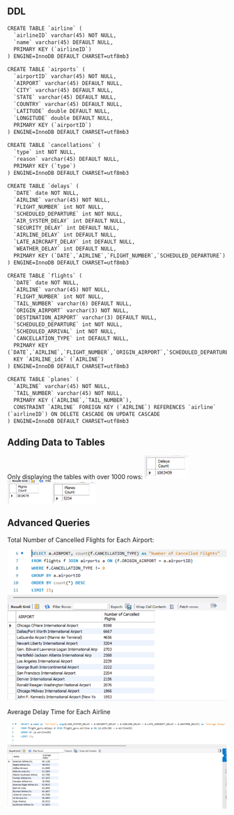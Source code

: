 ## DDL
```
CREATE TABLE `airline` (
  `airlineID` varchar(45) NOT NULL,
  `name` varchar(45) DEFAULT NULL,
  PRIMARY KEY (`airlineID`)
) ENGINE=InnoDB DEFAULT CHARSET=utf8mb3
```
```
CREATE TABLE `airports` (
  `airportID` varchar(45) NOT NULL,
  `AIRPORT` varchar(45) DEFAULT NULL,
  `CITY` varchar(45) DEFAULT NULL,
  `STATE` varchar(45) DEFAULT NULL,
  `COUNTRY` varchar(45) DEFAULT NULL,
  `LATITUDE` double DEFAULT NULL,
  `LONGITUDE` double DEFAULT NULL,
  PRIMARY KEY (`airportID`)
) ENGINE=InnoDB DEFAULT CHARSET=utf8mb3
```
```
CREATE TABLE `cancellations` (
  `type` int NOT NULL,
  `reason` varchar(45) DEFAULT NULL,
  PRIMARY KEY (`type`)
) ENGINE=InnoDB DEFAULT CHARSET=utf8mb3
```
```
CREATE TABLE `delays` (
  `DATE` date NOT NULL,
  `AIRLINE` varchar(45) NOT NULL,
  `FLIGHT_NUMBER` int NOT NULL,
  `SCHEDULED_DEPARTURE` int NOT NULL,
  `AIR_SYSTEM_DELAY` int DEFAULT NULL,
  `SECURITY_DELAY` int DEFAULT NULL,
  `AIRLINE_DELAY` int DEFAULT NULL,
  `LATE_AIRCRAFT_DELAY` int DEFAULT NULL,
  `WEATHER_DELAY` int DEFAULT NULL,
  PRIMARY KEY (`DATE`,`AIRLINE`,`FLIGHT_NUMBER`,`SCHEDULED_DEPARTURE`)
) ENGINE=InnoDB DEFAULT CHARSET=utf8mb3
```
```
CREATE TABLE `flights` (
  `DATE` date NOT NULL,
  `AIRLINE` varchar(45) NOT NULL,
  `FLIGHT_NUMBER` int NOT NULL,
  `TAIL_NUMBER` varchar(6) DEFAULT NULL,
  `ORIGIN_AIRPORT` varchar(3) NOT NULL,
  `DESTINATION_AIRPORT` varchar(3) DEFAULT NULL,
  `SCHEDULED_DEPARTURE` int NOT NULL,
  `SCHEDULED_ARRIVAL` int NOT NULL,
  `CANCELLATION_TYPE` int DEFAULT NULL,
  PRIMARY KEY (`DATE`,`AIRLINE`,`FLIGHT_NUMBER`,`ORIGIN_AIRPORT`,`SCHEDULED_DEPARTURE`,`SCHEDULED_ARRIVAL`),
  KEY `AIRLINE_idx` (`AIRLINE`)
) ENGINE=InnoDB DEFAULT CHARSET=utf8mb3
```
```
CREATE TABLE `planes` (
  `AIRLINE` varchar(45) NOT NULL,
  `TAIL_NUMBER` varchar(45) NOT NULL,
  PRIMARY KEY (`AIRLINE`,`TAIL_NUMBER`),
  CONSTRAINT `AIRLINE` FOREIGN KEY (`AIRLINE`) REFERENCES `airline` (`airlineID`) ON DELETE CASCADE ON UPDATE CASCADE
) ENGINE=InnoDB DEFAULT CHARSET=utf8mb3
```
## Adding Data to Tables
Only displaying the tables with over 1000 rows:
<img src="images/delays count.png" width="100">
<img src="images/flights count.png" width="100">
<img src="images/planes count.png" width="100">

## Advanced Queries

Total Number of Cancelled Flights for Each Airport:

<img src="images/advanced query 1.png" width="600">

Average Delay Time for Each Airline

<img src="images/advanced query 2.png" width="800">
